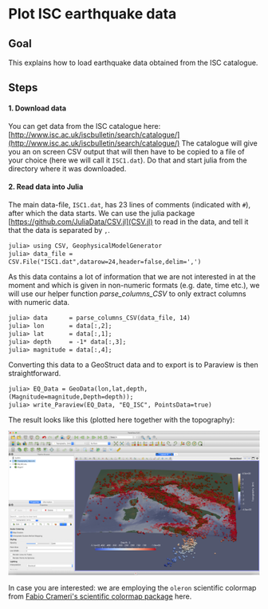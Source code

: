 # Plot ISC earthquake data

## Goal
This explains how to load earthquake data obtained from the ISC catalogue.

## Steps
#### 1. Download data
You can get data from the ISC catalogue here:
[http://www.isc.ac.uk/iscbulletin/search/catalogue/](http://www.isc.ac.uk/iscbulletin/search/catalogue/)
The catalogue will give you an on screen CSV output that will then have to be copied to a file of your choice (here we will call it `ISC1.dat`). Do that and start julia from the directory where it was downloaded.

#### 2. Read data into Julia
The main data-file, `ISC1.dat`, has 23 lines of comments (indicated with `#`), after which the data starts. We can use the julia package [https://github.com/JuliaData/CSV.jl](CSV.jl) to read in the data, and tell it that the data is separated by `,`.
```julia-repl
julia> using CSV, GeophysicalModelGenerator
julia> data_file = CSV.File("ISC1.dat",datarow=24,header=false,delim=',')
```
As this data contains a lot of information that we are not interested in at the moment and which is given in non-numeric formats (e.g. date, time etc.), we will use our helper function *parse_columns_CSV* to only extract columns with numeric data.
```julia-repl
julia> data      = parse_columns_CSV(data_file, 14)
julia> lon       = data[:,2];
julia> lat       = data[:,1];
julia> depth     = -1* data[:,3];
julia> magnitude = data[:,4];
```
Converting this data to a GeoStruct data and to export is to Paraview is then straightforward.
```julia-repl
julia> EQ_Data = GeoData(lon,lat,depth,(Magnitude=magnitude,Depth=depth));
julia> write_Paraview(EQ_Data, "EQ_ISC", PointsData=true)
```
The result looks like this (plotted here together with the topography):

![Tutorial_ISC](../assets/img/Tutorial_ISC.png)

In case you are interested: we are employing the `oleron` scientific colormap from [Fabio Crameri's scientific colormap package](https://www.fabiocrameri.ch/colourmaps/) here.
